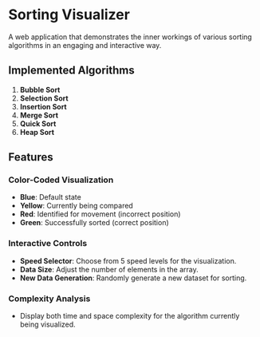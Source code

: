 # Sorting Visualizer

A web application that demonstrates the inner workings of various sorting algorithms in an engaging and interactive way.

## Implemented Algorithms
1. **Bubble Sort**
2. **Selection Sort**
3. **Insertion Sort**
4. **Merge Sort**
5. **Quick Sort**
6. **Heap Sort**

## Features

### Color-Coded Visualization
- **Blue**: Default state
- **Yellow**: Currently being compared
- **Red**: Identified for movement (incorrect position)
- **Green**: Successfully sorted (correct position)

### Interactive Controls
- **Speed Selector**: Choose from 5 speed levels for the visualization.
- **Data Size**: Adjust the number of elements in the array.
- **New Data Generation**: Randomly generate a new dataset for sorting.

### Complexity Analysis
- Display both time and space complexity for the algorithm currently being visualized.
